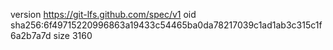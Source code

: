 version https://git-lfs.github.com/spec/v1
oid sha256:6f49715220996863a19433c54465ba0da78217039c1ad1ab3c315c1f6a2b7a7d
size 3160
